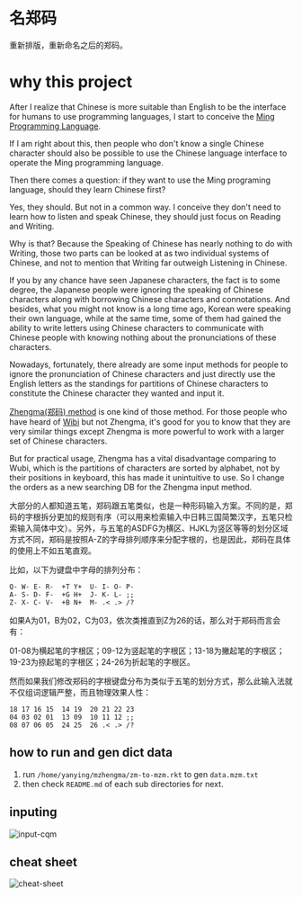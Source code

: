 
# 名郑码
重新排版，重新命名之后的郑码。


# why this project
After I realize that Chinese is more suitable than English to be the interface for humans to use programming languages, I start to conceive the [Ming Programming Language](https://github.com/yanyingwang/ming).

If I am right about this, then people who don't know a single Chinese character should also be possible to use the Chinese language interface to operate the Ming programming language.

Then there comes a question: if they want to use the Ming programing language, should they learn Chinese first?

Yes, they should. But not in a common way. I conceive they don't need to learn how to listen and speak Chinese, they should just focus on Reading and Writing.


Why is that? Because the Speaking of Chinese has nearly nothing to do with Writing, those two parts can be looked at as two individual systems of Chinese, and not to mention that Writing far outweigh Listening in Chinese.

If you by any chance have seen Japanese characters, the fact is to some degree, the Japanese people were ignoring the speaking of Chinese characters along with borrowing Chinese characters and connotations. And besides, what you might not know is a long time ago, Korean were speaking their own language, while at the same time, some of them had gained the ability to write letters using Chinese characters to communicate with Chinese people with knowing nothing about the pronunciations of these characters.

Nowadays, fortunately, there already are some input methods for people to ignore the pronunciation of Chinese characters and just directly use the English letters as the standings for partitions of Chinese characters to constitute the Chinese character they wanted and input it.

[Zhengma(郑码) method](https://en.wikipedia.org/wiki/Zhengma_method) is one kind of those method. For those people who have heard of [Wibi](https://en.wikipedia.org/wiki/Wubi_method) but not Zhengma, it's good for you to know that they are very similar things except Zhengma is more powerful to work with a larger set of Chinese characters.

But for practical usage, Zhengma has a vital disadvantage comparing to Wubi, which is the partitions of characters are sorted by alphabet, not by their positions in keyboard, this has made it unintuitive to use. So I change the orders as a new searching DB for the Zhengma input method.

大部分的人都知道五笔，郑码跟五笔类似，也是一种形码输入方案。不同的是，郑码的字根拆分更加的规则有序（可以用来检索输入中日韩三国简繁汉字，五笔只检索输入简体中文）。另外，与五笔的ASDFG为横区、HJKL为竖区等等的划分区域方式不同，郑码是按照A-Z的字母排列顺序来分配字根的，也是因此，郑码在具体的使用上不如五笔直观。

比如，以下为键盘中字母的排列分布：

```
Q- W- E- R-  +T Y+  U- I- O- P-
A- S- D- F-  +G H+  J- K- L- ;;
Z- X- C- V-  +B N+  M- .< .> /?
```

如果A为01，B为02，C为03，依次类推直到Z为26的话，那么对于郑码而言会有：


01-08为横起笔的字根区；09-12为竖起笔的字根区；13-18为撇起笔的字根区；19-23为捺起笔的字根区；24-26为折起笔的字根区。

然而如果我们修改郑码的字根键盘分布为类似于五笔的划分方式，那么此输入法就不仅组词逻辑严整，而且物理效果人性：

```
18 17 16 15  14 19  20 21 22 23
04 03 02 01  13 09  10 11 12 ;;
08 07 06 05  24 25  26 .< .> /?
```

## how to run and gen dict data
1. run `/home/yanying/mzhengma/zm-to-mzm.rkt` to gen `data.mzm.txt`
2. then check `README.md` of each sub directories for next.

## inputing
![input-cqm](https://raw.githubusercontent.com/yanyingwang/mzhengma/master/input-cqm.png)

## cheat sheet
![cheat-sheet](https://raw.githubusercontent.com/yanyingwang/mzhengma/master/cheat-sheet.jpg)

